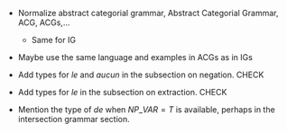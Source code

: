 * Normalize abstract categorial grammar, Abstract Categorial Grammar, ACG, ACGs,...
  * Same for IG

* Maybe use the same language and examples in ACGs as in IGs

* Add types for $le$ and $aucun$ in the subsection on negation. CHECK

* Add types for $le$ in the subsection on extraction. CHECK

* Mention the type of $de$ when $NP\_VAR{=}T$ is available, perhaps in
  the intersection grammar section.
